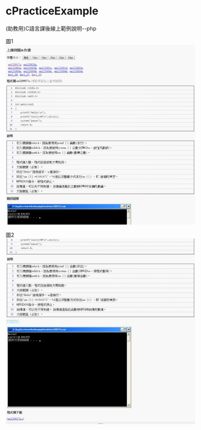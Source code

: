 # cPracticeExample
(助教用)C語言課後線上範例說明--php

圖1
![image](https://raw.githubusercontent.com/yoyo82725/cPracticeExample/master/cPracticeExample.JPG)

圖2
![image](https://raw.githubusercontent.com/yoyo82725/cPracticeExample/master/cPracticeExample2.JPG)
